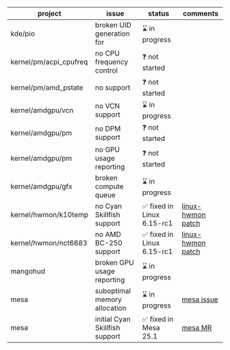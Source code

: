 | project                | issue                              | status                    | comments                                                                                                         |
|------------------------|------------------------------------|---------------------------|------------------------------------------------------------------------------------------------------------------|
| kde/pio                | broken UID generation for          |⌛ in progress               |                                                                                                                  | 
| kernel/pm/acpi_cpufreq | no CPU frequency control           |❓ not started               |                                                                                                                  |    
| kernel/pm/amd_pstate   | no support                         |❓ not started               |                                                                                                                  |    
| kernel/amdgpu/vcn      | no VCN support                     |⌛ in progress               |                                                                                                                  |
| kernel/amdgpu/pm       | no DPM support                     |❓ not started               |                                                                                                                  |
| kernel/amdgpu/pm       | no GPU usage reporting             |❓ not started               |                                                                                                                  |
| kernel/amdgpu/gfx      | broken compute queue               |⌛ in progress               |                                                                                                                  |
| kernel/hwmon/k10temp   | no Cyan Skillfish support          |✅ fixed in Linux 6.15-rc1 | [linux-hwmon patch](https://lore.kernel.org/linux-hwmon/ac2fed74-2b68-4dec-a44b-2784e4bc346b@roeck-us.net/T/#t)  |
| kernel/hwmon/nct6683   | no AMD BC-250 support              |✅ fixed in Linux 6.15-rc1 | [linux-hwmon patch](https://lore.kernel.org/linux-hwmon/610dd1b9-c8f1-4ded-a1bb-108121b566d3@roeck-us.net/T/#t)  |
| mangohud               | broken GPU usage reporting         |⌛ in progress               |                                                                                                                  |                                                                                                                                                              |
| mesa                   | suboptimal memory allocation       |⌛ in progress               | [mesa issue](https://gitlab.freedesktop.org/mesa/mesa/-/issues/12713)                                            |
| mesa                   | initial Cyan Skillfish support     |✅ fixed in Mesa 25.1      | [mesa MR](https://gitlab.freedesktop.org/mesa/mesa/-/merge_requests/33116)                                       |
